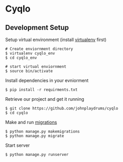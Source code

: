 # Cyqlo

## Development Setup

Setup virtual environment (install [virtualenv](https://virtualenv.pypa.io/en/stable/installation/) first)
```
# Create enviornment directory
$ virtualenv cyqlo_env
$ cd cyqlo_env

# start virtual enviornment
$ source bin/activate
```

Install dependencies in your evniorment
```
$ pip install -r requirments.txt
```

Retrieve our project and get it running
```
$ git clone https://github.com/johnplaydrums/cyqlo
$ cd cyqlo
```
Make and run [migrations](https://docs.djangoproject.com/en/1.10/topics/migrations/)
```
$ python manage.py makemigrations
$ python manage.py migrate
```
Start server
```
$ python manage.py runserver
```
